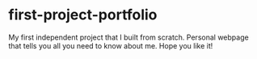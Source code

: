 # first-project-portfolio
My first independent project that I built from scratch. Personal webpage that tells you all you need to know about me. Hope you like it!
